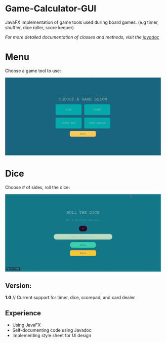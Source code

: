 # Game-Calculator-GUI
JavaFX implementation of game tools used during board games. (e.g timer, shuffler, dice roller, score keeper)

*For more detailed documentation of classes and methods, visit the [javadoc](http://people.tamu.edu/~nabeelsheikh97/)*

# Menu
Choose a game tool to use:

![alt text][menu]

[menu]: https://github.com/nsheikh97/Game-Calculator-GUI/blob/master/images/menu.png "Menu"

# Dice
Choose # of sides, roll the dice:

 
![alt text][dice]

[dice]: https://github.com/nsheikh97/Game-Calculator-GUI/blob/master/images/dicegif.gif "Dice"

## Version:

**1.0** // Current support for timer, dice, scorepad, and card dealer

## Experience
+ Using JavaFX
+ Self-documenting code using Javadoc
+ Implementing style sheet for UI design
